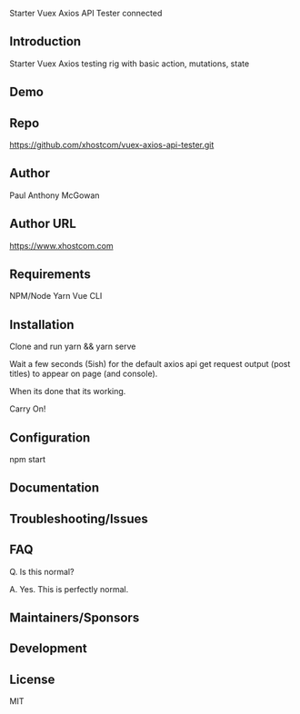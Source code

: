 Starter Vuex Axios API Tester connected

## Introduction

Starter Vuex Axios testing rig with basic action, mutations, state

## Demo

## Repo

https://github.com/xhostcom/vuex-axios-api-tester.git

## Author

Paul Anthony  McGowan

## Author URL

https://www.xhostcom.com

## Requirements

NPM/Node
 Yarn
Vue CLI

## Installation

Clone and run yarn && yarn serve

Wait a few seconds (5ish) for the default axios api get request output (post titles) to appear on page (and console).

When its done that its working.

Carry On!

## Configuration

npm start

## Documentation

## Troubleshooting/Issues

## FAQ

Q. Is this normal?

A. Yes. This is perfectly normal.

## Maintainers/Sponsors

## Development

## License

MIT
